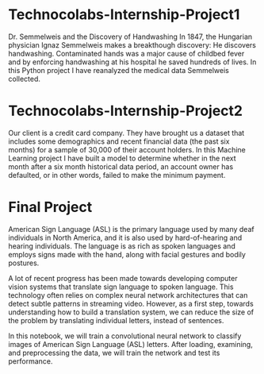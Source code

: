 # Technocolabs-Internship-Project1
Dr. Semmelweis and the Discovery of Handwashing
In 1847, the Hungarian physician Ignaz Semmelweis makes a breakthough discovery: He discovers handwashing. Contaminated hands was a major cause of childbed fever and by enforcing handwashing at his hospital he saved hundreds of lives.
In this Python project I have reanalyzed the medical data Semmelweis collected.

# Technocolabs-Internship-Project2
Our client is a credit card company. They have brought us a dataset that includes some demographics and recent financial data (the past six months) for a sample of 30,000 of their account holders.
In this Machine Learning project I have built a model to determine whether in the next month after a six month historical data period, an account owner has defaulted, or in other words, failed to make the minimum payment.

# Final Project
American Sign Language (ASL) is the primary language used by many deaf individuals in North America, and it is also used by hard-of-hearing and hearing individuals. The language is as rich as spoken languages and employs signs made with the hand, along with facial gestures and bodily postures.

A lot of recent progress has been made towards developing computer vision systems that translate sign language to spoken language. This technology often relies on complex neural network architectures that can detect subtle patterns in streaming video. However, as a first step, towards understanding how to build a translation system, we can reduce the size of the problem by translating individual letters, instead of sentences.

In this notebook, we will train a convolutional neural network to classify images of American Sign Language (ASL) letters. After loading, examining, and preprocessing the data, we will train the network and test its performance.
